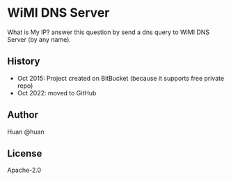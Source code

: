 # WiMI DNS Server
What is My IP? answer this question by send a dns query to WiMI DNS Server (by any name).

## History

- Oct 2015: Project created on BitBucket (because it supports free private repo)
- Oct 2022: moved to GitHub

## Author

Huan @huan

## License

Apache-2.0

